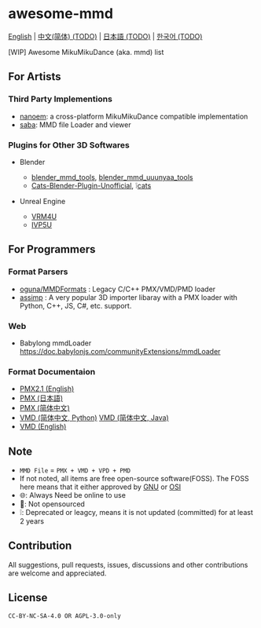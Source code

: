 # awesome-mmd
[English](README.md) | [中文(简体) (TODO)](README.zh-Hans.md) | [日本語 (TODO)](README.ja.md) | [한국어 (TODO)](README.ko.md)

[WIP] Awesome MikuMikuDance (aka. mmd) list

## For Artists
<!-- ### Format Convertion -->

### Third Party Implementions
- [nanoem](https://github.com/hkrn/nanoem): a cross-platform MikuMikuDance compatible implementation
- [saba](https://github.com/benikabocha/saba): MMD file Loader and viewer

### Plugins for Other 3D Softwares
- Blender
  * [blender_mmd_tools](https://github.com/UuuNyaa/blender_mmd_tools), [blender_mmd_uuunyaa_tools](https://github.com/UuuNyaa/blender_mmd_uuunyaa_tools)
  * [Cats-Blender-Plugin-Unofficial](https://github.com/teamneoneko/Cats-Blender-Plugin-Unofficial-), ❕[cats](https://github.com/absolute-quantum/cats-blender-plugin)

- Unreal Engine
  * [VRM4U](https://github.com/ruyo/VRM4U)
  * [IVP5U](https://github.com/NaN-Name-bilbil/IVP5U)

## For Programmers
### Format Parsers
- [oguna/MMDFormats](https://github.com/oguna/MMDFormats) : Legacy C/C++ PMX/VMD/PMD loader
- [assimp](https://github.com/assimp/assimp) : A very popular 3D importer libaray with a PMX loader with Python, C++, JS, C#, etc. support.

### Web
- Babylong mmdLoader https://doc.babylonjs.com/communityExtensions/mmdLoader

### Format Documentaion
- [PMX2.1 (English)](https://gist.github.com/felixjones/f8a06bd48f9da9a4539f)
- [PMX (日本語)](https://w.atwiki.jp/vpvpwiki/pages/284.html)
- [PMX (简体中文)](https://www.jianshu.com/p/d051639b6aed)
- [VMD (简体中文, Python)](https://www.jianshu.com/p/ae312fb53fc3) [VMD (简体中文, Java)](https://blog.csdn.net/haseetxwd/article/details/82821533)
- [VMD (English)](https://mikumikudance.fandom.com/wiki/VMD_file_format)


## Note

- `MMD File` = `PMX + VMD + VPD + PMD`
- If not noted, all items are free open-source software(FOSS). The FOSS here means that it either approved by [GNU](https://www.gnu.org/philosophy/free-sw.en.html#fs-definition) or [OSI](https://opensource.org/osd)
- 🌐: Always Need be online to use
- 🚫: Not opensourced
- ❕: Deprecated or leagcy, means it is not updated (committed) for at least 2 years

## Contribution
All suggestions, pull requests, issues, discussions and other contributions are welcome and appreciated.

## License
`CC-BY-NC-SA-4.0 OR AGPL-3.0-only`

